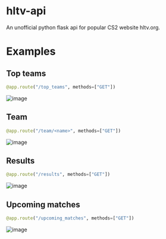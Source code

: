# hltv-api
An unofficial python flask api for popular CS2 website hltv.org.

# Examples 
## Top teams
```python
@app.route("/top_teams", methods=["GET"])
```
![image](https://github.com/M3MONs/hltv-api/assets/67465063/d9c56b83-4037-40f6-94ff-67f4d6df7be1)

## Team
```python
@app.route("/team/<name>", methods=["GET"])
```
![image](https://github.com/M3MONs/hltv-api/assets/67465063/b240e586-f116-4e47-bb83-8cbbcbdf7296)

## Results
```python
@app.route("/results", methods=["GET"])
```
![image](https://github.com/M3MONs/hltv-api/assets/67465063/fc70a2ad-f872-4609-a957-d4ada8fc03a0)

## Upcoming matches
```python
@app.route("/upcoming_matches", methods=["GET"])
```
![image](https://github.com/M3MONs/hltv-api/assets/67465063/df278720-4ba6-4375-8676-711cf517de78)
